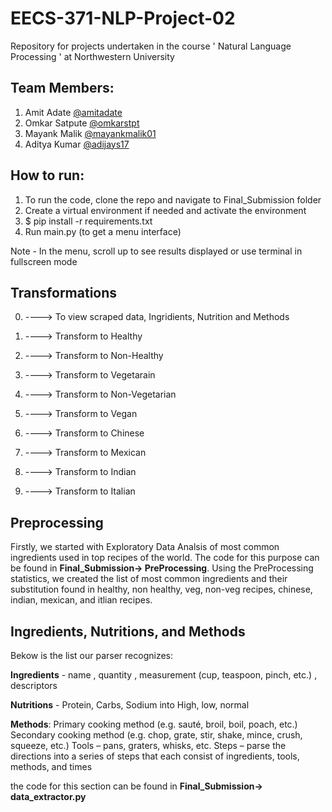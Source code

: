 # EECS-371-NLP-Project-02
Repository for projects undertaken in the course ' Natural Language Processing ' at Northwestern University

## Team Members:

1. Amit Adate [@amitadate](https://github.com/amitadate)
2. Omkar Satpute [@omkarstpt](https://github.com/omkarstpt)
3. Mayank Malik [@mayankmalik01](https://github.com/mayankmalik01)
4. Aditya Kumar [@adijays17](https://github.com/adijays17)

## How to run:
1. To run the code, clone the repo and navigate to Final_Submission folder
2. Create a virtual environment if needed and activate the environment
3. $ pip install -r  requirements.txt
4. Run main.py (to get a menu interface)

Note - In the menu, scroll up to see results displayed or use terminal in fullscreen mode

## Transformations

0) ----> To view scraped data, Ingridients, Nutrition and Methods

1) ----> Transform to Healthy

2) ----> Transform to Non-Healthy

3) ----> Transform to Vegetarain

4) ----> Transform to Non-Vegetarian

5) ----> Transform to Vegan

6) ----> Transform to Chinese

7) ----> Transform to Mexican

8) ----> Transform to Indian

9) ----> Transform to Italian

## Preprocessing

Firstly, we started with Exploratory Data Analsis of most common ingredients used in top recipes of the world. The code for this purpose can be found in **Final_Submission-> PreProcessing**. Using the PreProcessing statistics, we created the list of most common ingredients  and their substitution found in healthy, non healthy, veg, non-veg recipes, chinese, indian, mexican, and itlian recipes.

## Ingredients, Nutritions, and Methods

Bekow is the list our parser recognizes:

  **Ingredients** - name , quantity , measurement (cup, teaspoon, pinch, etc.) , descriptors
  
  **Nutritions** - Protein, Carbs, Sodium into High, low, normal
  
  **Methods**:
  Primary cooking method (e.g. sauté, broil, boil, poach, etc.)
  Secondary cooking method (e.g. chop, grate, stir, shake, mince, crush, squeeze, etc.)
  Tools – pans, graters, whisks, etc.
  Steps – parse the directions into a series of steps that each consist of ingredients, tools, methods, and times
  
  the code for this section can be found in **Final_Submission-> data_extractor.py**
